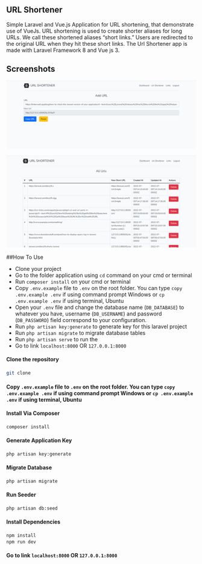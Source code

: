 ## URL Shortener
Simple Laravel and Vue.js Application for URL shortening, that demonstrate use of VueJs.
URL shortening is used to create shorter aliases for long URLs. We call these shortened aliases “short links.” Users are redirected to the original URL when they hit these short links. The Url Shortener app is made with Laravel Framework 8 and Vue js 3.

## Screenshots

![img.png](img.png)

![img_1.png](img_1.png)


##How To Use
- Clone your project
- Go to the folder application using `cd` command on your cmd or terminal
- Run `composer install` on your cmd or terminal
- Copy `.env.example` file to `.env` on the root folder. You can type `copy .env.example .env` if using command prompt Windows or `cp .env.example .env` if using terminal, Ubuntu
- Open your `.env` file and change the database name (`DB_DATABASE`) to whatever you have, username (`DB_USERNAME`) and password (`DB_PASSWORD`) field correspond to your configuration.
- Run `php artisan key:generate` to generate key for this laravel project
- Run `php artisan migrate` to migrate database tables
- Run `php artisan serve` to run the 
- Go to link `localhost:8000` OR `127.0.0.1:8000`

#### Clone the repository

```bash
git clone
```

#### Copy `.env.example` file to `.env` on the root folder. You can type `copy .env.example .env` if using command prompt Windows or `cp .env.example .env` if using terminal, Ubuntu

#### Install Via Composer

```bash
composer install
```

#### Generate Application Key

```bash
php artisan key:generate
```

#### Migrate Database

```bash
php artisan migrate
```

#### Run Seeder

```bash
php artisan db:seed
```

#### Install Dependencies

```bash
npm install
npm run dev
```

#### Go to link `localhost:8000` OR `127.0.0.1:8000`

